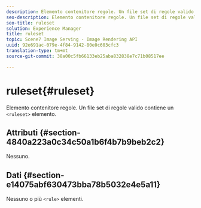```yaml
---
description: Elemento contenitore regole. Un file set di regole valido contiene un elemento <ruleset>.
seo-description: Elemento contenitore regole. Un file set di regole valido contiene un elemento <ruleset>.
seo-title: ruleset
solution: Experience Manager
title: ruleset
topic: Scene7 Image Serving - Image Rendering API
uuid: 92e691ac-079e-4f84-9142-80e0c603cfc3
translation-type: tm+mt
source-git-commit: 38a00c5fb66133eb25aba832838e7c71b08517ee

---
```



# ruleset{#ruleset}

Elemento contenitore regole. Un file set di regole valido contiene un `<ruleset>` elemento.

## Attributi {#section-4840a223a0c34c50a1b6f4b7b9beb2c2}

Nessuno.

## Dati {#section-e14075abf630473bba78b5032e4e5a11}

Nessuno o più `<rule>` elementi.
